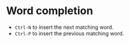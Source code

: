 # Word completion

- `Ctrl-N` to insert the next matching word.
- `Ctrl-P` to insert the previous matching word.
